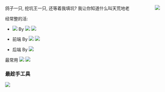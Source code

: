 <a>
<img align="right" src="https://github-readme-stats.vercel.app/api?username=simonkimi&show_icons=true&hide_border=true&icon_color=586069&title_color=a0a9af">
</a>
鸽子一只, 挖坑王一只, 还等着我填坑? 我让你知道什么叫天荒地老

经常整的活:
- ![](https://img.shields.io/badge/-Android-green?&logo=Android&logoColor=fff) By ![](https://img.shields.io/badge/-Kotlin-orange?&logo=Kotlin&logoColor=fff) ![](https://img.shields.io/badge/-Flutter-0091EA?&logo=flutter&logoColor=fff)

- 前端 By ![](https://img.shields.io/badge/-React-61DAFB?logo=react&logoColor=fff) ![](https://img.shields.io/badge/-Vue.js-41B883?logo=vue.js&logoColor=fff)

- 后端 By  ![](https://img.shields.io/badge/-Django-0C4B33?logo=django&logoColor=fff)

最常用 ![](https://img.shields.io/badge/-Dart-0175C2?logo=Dart&logoColor=fff) ![](https://img.shields.io/badge/-Python-3776AB?logo=python&logoColor=fff)  


### 最趁手工具
<img src="https://github-readme-stats.vercel.app/api/top-langs/?username=simonkimi&layout=compact">


